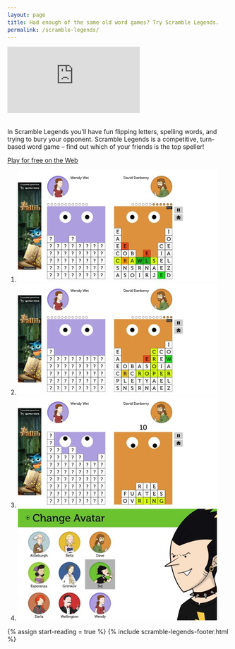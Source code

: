 ```yaml
---
layout: page
title: Had enough of the same old word games? Try Scramble Legends.
permalink: /scramble-legends/
---
```


<div class="windows-surface">
    <div class="video">
        <iframe src="https://www.youtube.com/embed/AG7kktfCPhw" frameborder="0" allowfullscreen></iframe>
    </div>
</div>
<br />

In Scramble Legends you'll have fun flipping letters, spelling words, and trying to bury your opponent. 
Scramble Legends is a competitive, turn-based word game – find out which of your friends is the top speller!


<p><a class="button center" href="https://scramblelegends.spottedzebrasoftware.com/">Play for free on the Web</a></p>

<ol class="screenshots">
    <li><a href="screenshot1.jpg"><img src="screenshot1.thumb.jpg" /></a></li>
    <li><a href="screenshot2.jpg"><img src="screenshot2.thumb.jpg" /></a></li>
    <li><a href="screenshot3.jpg"><img src="screenshot3.thumb.jpg" /></a></li>
    <li><a href="screenshot4.jpg"><img src="screenshot4.thumb.jpg" /></a></li>
</ol>

{% assign start-reading = true %}
{% include scramble-legends-footer.html %}